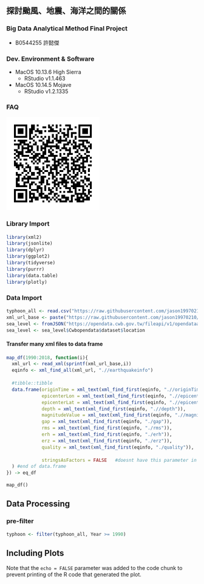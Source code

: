 探討颱風、地震、海洋之間的關係
------------------------------

### Big Data Analytical Method Final Project

-   B0544255 許懿傑

### Dev. Environment & Software

-   MacOS 10.13.6 High Sierra
    -   RStudio v1.1.463
-   MacOS 10.14.5 Mojave
    -   RStudio v1.2.1335

### FAQ

![Sli.do\_room](https://raw.githubusercontent.com/jason19970210/MarkdownPhotos/master/45.png)

### Library Import

``` r
library(xml2)
library(jsonlite)
library(dplyr)
library(ggplot2)
library(tidyverse)
library(purrr)
library(data.table)
library(plotly)
```

### Data Import

``` r
typhoon_all <- read.csv("https://raw.githubusercontent.com/jason19970210/BigDataAnalyticalMethods/master/Final/Data/typhoon/typhoon_web_table.csv",stringsAsFactors = F)
xml_url_base <- paste("https://raw.githubusercontent.com/jason19970210/BigDataAnalyticalMethods/master/Final/Data/earthquake/CWB-EQ-Catalog-%d","xml",sep = ".")
sea_level <- fromJSON("https://opendata.cwb.gov.tw/fileapi/v1/opendataapi/C-B0048-001?Authorization=CWB-64CBB768-EE64-4FD2-AED5-0A68D1A48B79&downloadType=WEB&format=JSON")
sea_level <- sea_level$Cwbopendata$dataset$location
```

#### Transfer many xml files to data frame

``` r
map_df(1990:2018, function(i){
  xml_url <- read_xml(sprintf(xml_url_base,i))
  eqinfo <- xml_find_all(xml_url, ".//earthquakeinfo")
  
  #tibble::tibble
  data.frame(originTime = xml_text(xml_find_first(eqinfo, ".//originTime")),
             epicenterLon = xml_text(xml_find_first(eqinfo, ".//epicenterLon")),
             epicenterLat = xml_text(xml_find_first(eqinfo, ".//epicenterLat")),
             depth = xml_text(xml_find_first(eqinfo, ".//depth")),
             magnitudeValue = xml_text(xml_find_first(eqinfo, ".//magnitudeValue")),
             gap = xml_text(xml_find_first(eqinfo, "./gap")),
             rms = xml_text(xml_find_first(eqinfo, "./rms")),
             erh = xml_text(xml_find_first(eqinfo, "./erh")),
             erz = xml_text(xml_find_first(eqinfo, "./erz")),
             quality = xml_text(xml_find_first(eqinfo, "./quality")),
             
             stringsAsFactors = FALSE   #doesnt have this parameter in tibble
  ) #end of data.frame
}) -> eq_df
```

`map_df()`

Data Processing
---------------

### pre-filter

``` r
typhoon <- filter(typhoon_all, Year >= 1990)
```

Including Plots
---------------

Note that the `echo = FALSE` parameter was added to the code chunk to
prevent printing of the R code that generated the plot.
